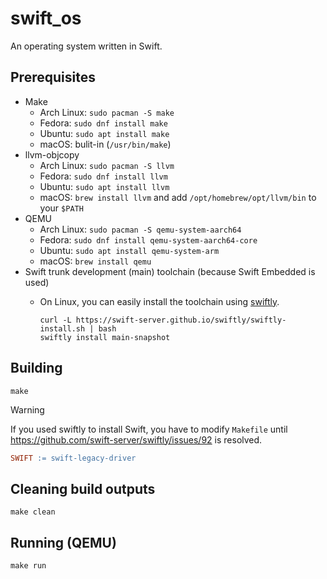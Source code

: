 # swift_os

An operating system written in Swift.

## Prerequisites

- Make
  - Arch Linux: `sudo pacman -S make`
  - Fedora: `sudo dnf install make`
  - Ubuntu: `sudo apt install make`
  - macOS: bulit-in (`/usr/bin/make`)
- llvm-objcopy
  - Arch Linux: `sudo pacman -S llvm`
  - Fedora: `sudo dnf install llvm`
  - Ubuntu: `sudo apt install llvm`
  - macOS: `brew install llvm` and add `/opt/homebrew/opt/llvm/bin` to your `$PATH`
- QEMU
  - Arch Linux: `sudo pacman -S qemu-system-aarch64`
  - Fedora: `sudo dnf install qemu-system-aarch64-core`
  - Ubuntu: `sudo apt install qemu-system-arm`
  - macOS: `brew install qemu`
- Swift trunk development (main) toolchain (because Swift Embedded is used)
  - On Linux, you can easily install the toolchain using [swiftly](https://swift-server.github.io/swiftly/).

    ```shell
    curl -L https://swift-server.github.io/swiftly/swiftly-install.sh | bash
    swiftly install main-snapshot
    ```

## Building

```shell
make
```

> [!WARNING]
> If you used swiftly to install Swift, you have to modify `Makefile` until https://github.com/swift-server/swiftly/issues/92 is resolved.
>
> ```makefile
> SWIFT := swift-legacy-driver
> ```

## Cleaning build outputs

```shell
make clean
```

## Running (QEMU)

```shell
make run
```
